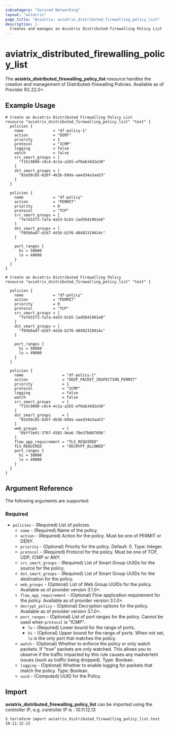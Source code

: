```yaml
---
subcategory: "Secured Networking"
layout: "aviatrix"
page_title: "Aviatrix: aviatrix_distributed_firewalling_policy_list"
description: |-
  Creates and manages an Aviatrix Distributed-firewalling Policy List
---
```


# aviatrix_distributed_firewalling_policy_list

The **aviatrix_distributed_firewalling_policy_list** resource handles the creation and management of Distributed-firewalling Policies. Available as of Provider R2.22.0+.

## Example Usage

```hcl
# Create an Aviatrix Distributed Firewalling Policy List
resource "aviatrix_distributed_firewalling_policy_list" "test" {
  policies {
    name             = "df-policy-1"
    action           = "DENY"
    priority         = 1
    protocol         = "ICMP"
    logging          = false
    watch            = false
    src_smart_groups = [
      "f15c9890-c8c4-4c1a-a2b5-ef0ab34d2e30"
    ]
    dst_smart_groups = [
      "82e50c85-82bf-4b3b-b9da-aaed34a3aa53"
    ]
  }
  
  policies {
    name             = "df-policy"
    action           = "PERMIT"
    priority         = 0
    protocol         = "TCP"
    src_smart_groups = [
      "7e7d1573-7a7a-4a53-bcb5-1ad5041961e0"
    ]
    dst_smart_groups = [
      "f05b0ad7-d2d7-4d16-b2f6-48492319414c"
    ]
    
    port_ranges {
      hi = 50000
      lo = 49000
    }
  }
}
```
```hcl
# Create an Aviatrix Distributed Firewalling Policy
resource "aviatrix_distributed_firewalling_policy_list" "test" {
  
  policies {
    name             = "df-policy"
    action           = "PERMIT"
    priority         = 0
    protocol         = "TCP"
    src_smart_groups = [
      "7e7d1573-7a7a-4a53-bcb5-1ad5041961e0"
    ]
    dst_smart_groups = [
      "f05b0ad7-d2d7-4d16-b2f6-48492319414c"
    ]
    
    port_ranges {
      hi = 50000
      lo = 49000
    }
  }

  policies {
    name                 = "df-policy-1"
    action               = "DEEP_PACKET_INSPECTION_PERMIT"
    priority             = 1
    protocol             = "ICMP"
    logging              = false
    watch                = false
    src_smart_groups     = [
      "f15c9890-c8c4-4c1a-a2b5-ef0ab34d2e30"
    ]
    dst_smart_groups     = [
      "82e50c85-82bf-4b3b-b9da-aaed34a3aa53"
    ]
    web_groups           = [
      "6bff3e91-3707-4582-9ea6-70e37b08760b"
    ]
    flow_app_requirement = "TLS_REQUIRED"
    TLS_REQUIRED         = "DECRYPT_ALLOWED"
    port_ranges {
      hi = 50000
      lo = 49000
    }
  }
}
```

## Argument Reference

The following arguments are supported:

### Required

* `policies` - (Required) List of policies.
    * `name` - (Required) Name of the policy.
    * `action` - (Required) Action for the policy. Must be one of PERMIT or DENY.
    * `priority` - (Optional)  Priority for the policy. Default: 0. Type: Integer.
    * `protocol` - (Required) Protocol for the policy. Must be one of TCP, UDP, ICMP or ANY.
    * `src_smart_groups` - (Required) List of Smart Group UUIDs for the source for the policy.
    * `dst_smart_groups` - (Required) List of Smart Group UUIDs for the destination for the policy.
    * `web_groups` - (Optional) List of Web Group UUIDs for the policy. Available as of provider version 3.1.0+.
    * `flow_app_requirement` - (Optional) Flow application requirement for the policy. Available as of provider version 3.1.0+.
    * `decrypt_policy` - (Optional) Decryption options for the policy. Available as of provider version 3.1.0+.
    * `port_ranges` - (Optional) List of port ranges for the policy. Cannot be used when `protocol` is "ICMP".
      * `lo` - (Required) Lower bound for the range of ports.
      * `hi` - (Optional) Upper bound for the range of ports. When not set, `lo` is the only port that matches the policy.
    * `watch` - (Optional) Whether to enforce the policy or only watch packets. If "true" packets are only watched. This allows you to observe if the traffic impacted by this rule causes any inadvertent issues (such as traffic being dropped). Type: Boolean.
    * `logging` - (Optional) Whether to enable logging for packets that match the policy. Type: Boolean.
    * `uuid` - (Computed) UUID for the Policy.

## Import

**aviatrix_distributed_firewalling_policy_list** can be imported using the controller IP, e.g. controller IP is : 10.11.12.13

```
$ terraform import aviatrix_distributed_firewalling_policy_list.test 10-11-12-13
```
